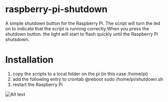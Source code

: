 raspberry-pi-shutdown
=====================

A simple shutdown button for the Raspberry Pi. The script will turn the led on to indicate that the script is running correctly.When you press the shutdown button. the light will start to flash quickly until the Raspberry Pi shutsdown.

Installation
============

1. copy the scripts to a local folder on the pi (in this case /home/pi)
2. add the following entry to crontab
@reboot sudo /home/pi/shutdown.sh
3. restart the Raspberry Pi

![Alt text](https://cloud.githubusercontent.com/assets/8858414/5014109/10ff3d22-6a8b-11e4-8eb2-f2dbd0075e47.png "Circuit")
